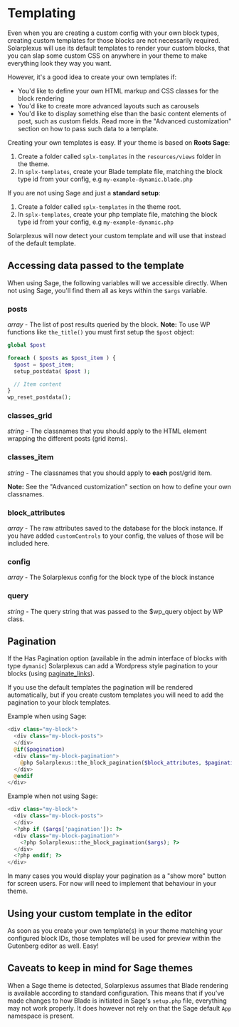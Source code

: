 # Templating

Even when you are creating a custom config with your own block types, creating custom templates for those blocks are not necessarily required. Solarplexus will use its default templates to render your custom blocks, that you can slap some custom CSS on anywhere in your theme to make everything look they way you want.

However, it's a good idea to create your own templates if:

- You'd like to define your own HTML markup and CSS classes for the block rendering
- You'd like to create more advanced layouts such as carousels
- You'd like to display something else than the basic content elements of post, such as custom fields. Read more in the "Advanced customization" section on how to pass such data to a template.

Creating your own templates is easy. If your theme is based on **Roots Sage**:

1. Create a folder called `splx-templates` in the `resources/views` folder in the theme.
2. In `splx-templates`, create your Blade template file, matching the block type id from your config, e.g `my-example-dynamic.blade.php`

If you are not using Sage and just a **standard setup**:

1. Create a folder called `splx-templates` in the theme root.
2. In `splx-templates`, create your php template file, matching the block type id from your config, e.g `my-example-dynamic.php`

Solarplexus will now detect your custom template and will use that instead of the default template.

## Accessing data passed to the template

When using Sage, the following variables will we accessible directly. When not using Sage, you'll find them all as keys within the `$args` variable.

### posts

_array_ - The list of post results queried by the block.
**Note:** To use WP functions like `the_title()` you must first setup the `$post` object:

```php
global $post

foreach ( $posts as $post_item ) {
  $post = $post_item;
  setup_postdata( $post );

  // Item content
}
wp_reset_postdata();
```

### classes_grid

_string_ - The classnames that you should apply to the HTML element wrapping the different posts (grid items).

### classes_item

_string_ - The classnames that you should apply to **each** post/grid item.

**Note:** See the "Advanced customization" section on how to define your own classnames.

### block_attributes

_array_ - The raw attributes saved to the database for the block instance. If you have added `customControls` to your config, the values of those will be included here.

### config

_array_ - The Solarplexus config for the block type of the block instance

### query

_string_ - The query string that was passed to the $wp_query object by WP class.

## Pagination

If the Has Pagination option (available in the admin interface of blocks with type `dymanic`) Solarplexus can add a Wordpress style pagination to your blocks (using [paginate_links](https://developer.wordpress.org/reference/functions/paginate_links/)).

If you use the default templates the pagination will be rendered automatically, but if you create custom templates you will need to add the pagination to your block templates.

Example when using Sage:

```php
<div class="my-block">
  <div class="my-block-posts">
  </div>
  @if($pagination)
  <div class="my-block-pagination">
    @php Solarplexus::the_block_pagination($block_attributes, $pagination) @endphp
  </div>
  @endif
</div>
```

Example when not using Sage:

```php
<div class="my-block">
  <div class="my-block-posts">
  </div>
  <?php if ($args['pagination']): ?>
  <div class="my-block-pagination">
    <?php Solarplexus::the_block_pagination($args); ?>
  </div>
  <?php endif; ?>
</div>
```

In many cases you would display your pagination as a "show more" button for screen users. For now will need to implement that behaviour in your theme.

## Using your custom template in the editor

As soon as you create your own template(s) in your theme matching your configured block IDs, those templates will be used for preview within the Gutenberg editor as well. Easy!

## Caveats to keep in mind for Sage themes

When a Sage theme is detected, Solarplexus assumes that Blade rendering is available according to standard configuration. This means that if you've made changes to how Blade is initiated in Sage's `setup.php` file, everything may not work properly. It does however not rely on that the Sage default `App` namespace is present.

